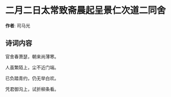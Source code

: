 # 二月二日太常致斋晨起呈景仁次道二同舍

**作者**: 司马光

## 诗词内容

官舍春萧瑟，朝来尚薄寒。

人虽繁陌上，尘不近门端。

已负踏青约，仍无举白欢。

凭君御沟上，试折柳条看。

